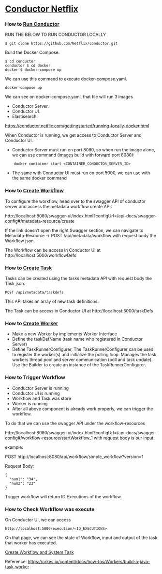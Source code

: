 # [Conductor Netflix]

### How to [Run Conductor]

RUN THE BELOW TO RUN CONDUCTOR LOCALLY 

```
$ git clone https://github.com/Netflix/conductor.git
```

Build the Docker Compose.
```
$ cd conductor
conductor $ cd docker
docker $ docker-compose up
```
We can use this command to execute docker-compose.yaml.
```
docker-compose up
``` 




We can see on docker-compose.yaml, that file will run 3 images
- Conductor Server.
- Conductor UI.
- Elastisearch.

https://conductor.netflix.com/gettingstarted/running-locally-docker.html

When Conductor is running, we get access to Conductor Server and Conductor UI. 
- Conductor Server must run on port 8080, so when run the image alone, we can use command (images build with forward port 8080):
```
    docker container start <CONTAINER_CONDUCTOR_SERVER_ID>
```
- The same with Conductor UI must run on port 5000, we can use with the same docker command

### How to [Create Workflow]
To configure the workflow, head over to the swagger API of conductor server and access the metadata workflow create API:

http://localhost:8080/swagger-ui/index.html?configUrl=/api-docs/swagger-config#/metadata-resource/create

If the link doesn’t open the right Swagger section, we can navigate to Metadata-Resource → POST /api/metadata/workflow 
with request body the Workflow json.

The Workflow can be access in Conductor UI at http://localhost:5000/workflowDefs
### How to [Create Task]
Tasks can be created using the tasks metadata API with request body the Task json.

``POST /api/metadata/taskdefs``

This API takes an array of new task definitions.

The Task can be access in Conductor UI at http://localhost:5000/taskDefs
### How to [Create Worker]
- Make a new Worker by implements Worker Interface
- Define the taskDefName (task name who registered in Conductor Server)
- Define TaskRunnerConfigurer, 
The TaskRunnerConfigurer can be used to register the worker(s) and initialize the polling loop. Manages the task workers thread pool and server communication (poll and task update).
Use the Builder to create an instance of the TaskRunnerConfigurer.

### How to Trigger Workflow

- Conductor Server is running
- Conductor UI is running
- Workflow and Task was store
- Worker is running
- After all above component is already work properly, we can trigger the workflow. 

To do that we can use the swagger API under the workflow-resources

http://localhost:8080/swagger-ui/index.html?configUrl=/api-docs/swagger-config#/workflow-resource/startWorkflow_1 with request body is our input.

example:

POST http://localhost:8080/api/workflow/simple_workflow?version=1

Request Body: 
```
{
  "num1": "34",
  "num2": "23"
}
```

Trigger workflow will return ID Executions of the workflow.

### How to Check Workflow was execute
On Conductor UI, we can access 
```
http://localhost:5000/execution/<ID_EXECUTIONS>
```
On that page, we can see the state of Workflow, input and output of the task that worker has executed.


[Create Workflow and System Task]

[Create Workflow and System Task]: https://conductor.netflix.com/labs/running-first-workflow.html

Reference: https://orkes.io/content/docs/how-tos/Workers/build-a-java-task-worker


[Conductor Server API Spec]: https://conductor.netflix.com/apispec.html


[Run Conductor]: https://conductor.netflix.com/gettingstarted/docker.html

[Create Workflow]: https://conductor.netflix.com/gettingstarted/startworkflow.html

[Create Task]: https://conductor.netflix.com/how-tos/Tasks/creating-tasks.html

[Create Worker]: https://github.com/Netflix/conductor/blob/main/client/src/test/java/com/netflix/conductor/client/sample/Main.java
[Conductor Netflix]: https://conductor.netflix.com/


